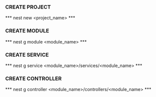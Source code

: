 ### CREATE PROJECT ###

*** nest new <project_name> ***

### CREATE MODULE ###

*** nest g module <module_name> ***

### CREATE SERVICE ###

*** nest g service <module_name>/services/<module_name> ***

### CREATE CONTROLLER ###

*** nest g controller <module_name>/controllers/<module_name> ***